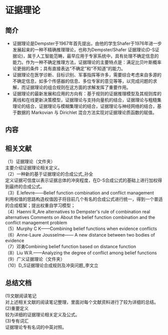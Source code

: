 证据理论
==========
简介
----------
* 证据理论是Dempster于1967年首先提出，由他的学生Shafer于1976年进一步发展起来的一种不精确推理理论，也称为Dempster/Shafer 证据理论(D-S证据论)，属于人工智能范畴，最早应用于专家系统中，具有处理不确定信息的能力。作为一种不确定推理方法，证据理论的主要特点是：满足比贝叶斯概率论更弱的条件；具有直接表达“不确定”和“不知道”的能力。
* 证据理论在医学诊断、目标识别、军事指挥等许多，需要综合考虑来自多源的不确定信息，如多个传感器的信息、多位专家的意见等等，以完成问题的求解，而证据理论的组合规则在这方面的求解发挥了重要作用。
* 证据理论的最新发展和应用的方向有：基于规则的证据推理模型及其规则库的离线和在线更新决策模型，证据理论与支持向量机的结合，证据理论与粗糙集理论的结合，证据理论与模糊集理论的结合，证据理论与神经网络的结合，基于数据的 Markovian 与 Dirichlet 混合方法实现对证据理论质函数的赋值。

内容
-----------
相关文献
-----------
（1）证据理论（文件夹）<br>
主要介绍证据理论相关定义。<br>
（2）一种新的基于证据理论的合成公式_孙全<br>
定义证据可信度以表示证据总体的冲突程度，在D-S合成公式的基础上进行加权得到最终的合成公式。<br>
（3）E.lefevre——Belief function combination and conflict management<br>
利用权值的思路构造权值因子将目前几个有名的合成公式进行统一，得到一个普适的合成框架；提出权重自学习模型；<br>
（4）Haenni R_Are alternatives to Dempster's rule of combination real alternatives Comments on About the belief function combination and the conflict management problem<br>
（5）Murphy C K——Combining belief functions when evidence conflicts<br>
（6）Anne-Laure Jousselme—— A new distance between two bodies of evidence<br>
（7）邓勇Combining belief function based on distance function<br>
（8）Liu W.R.——Analyzing the degree of conflict among belief functions<br>
（9）广义证据理论（文件夹）<br>
（10）D_S证据理论合成规则及冲突问题_李文立<br>

总结文档
------------
(1)文献阅读笔记<br>
对上述相关文献的阅读笔记整理，里面对每个文献资料进行了较为详细的总结。<br>
(2)重要定义<br>
较为详细的证据理论相关定义及公式。<br>
(3)专有词汇<br>
证据理论专有名词的中英对照。<br>
